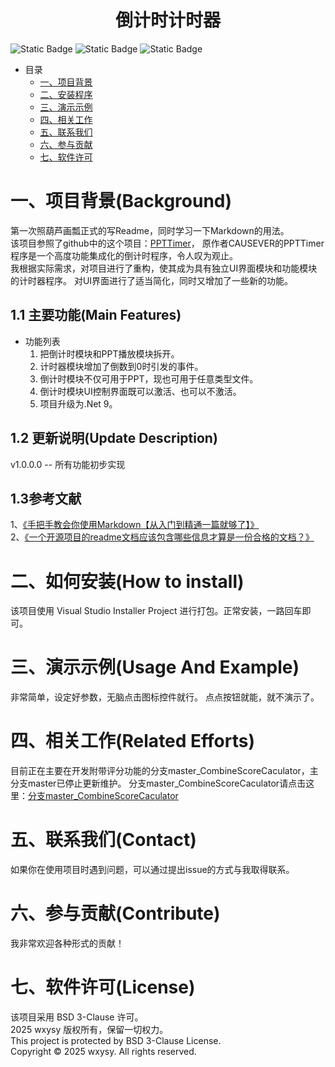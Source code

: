 ﻿# <center>倒计时计时器<center>

<!--这里放置项目徽章（Badge）,多数使用这个网站：https://shields.io/badges-->
![Static Badge](https://img.shields.io/badge/license-BSD%203%20Clause-blue?style=flat)<!--许可类型-->
![Static Badge](https://img.shields.io/badge/latest%20Version-v1.0.0.0-blue?style=flat)<!--最新版本号-->
![Static Badge](https://img.shields.io/badge/update%20Date-2025%2F03%2F01-brightgreen?style=flat)<!--更新日期-->

* 目录
	* [一、项目背景](#Background)<!--手动跳转-->
	* [二、安装程序](#Install)<!--控制列表层级用Tab-->
	* [三、演示示例](#Usage)
	* [四、相关工作](#RelatedEfforts)
	* [五、联系我们](#Contact)
	* [六、参与贡献](#Contribute)
	* [七、软件许可](#License)

<a id="Background"></a><!--手动跳转点-->
# 一、项目背景(Background)
第一次照葫芦画瓢正式的写Readme，同时学习一下Markdown的用法。  
该项目参照了github中的这个项目：[PPTTimer](https://github.com/CAUSEVER/PPTTimer)，
原作者CAUSEVER的PPTTimer程序是一个高度功能集成化的倒计时程序，令人叹为观止。<br><!--换行的除了打2下空格，也可直接打br-->
我根据实际需求，对项目进行了重构，使其成为具有独立UI界面模块和功能模块的计时器程序。
对UI界面进行了适当简化，同时又增加了一些新的功能。

## 1.1 主要功能(Main Features)
* 功能列表
	1. 把倒计时模块和PPT播放模块拆开。
	2. 计时器模块增加了倒数到0时引发的事件。
	3. 倒计时模块不仅可用于PPT，现也可用于任意类型文件。
	4. 倒计时模块UI控制界面既可以激活、也可以不激活。
	5. 项目升级为.Net 9。

## 1.2 更新说明(Update Description)
v1.0.0.0 -- 所有功能初步实现

## 1.3参考文献
1、[《手把手教会你使用Markdown【从入门到精通一篇就够了】》](https://blog.csdn.net/qq_40818172/article/details/126260661)  
2、[《一个开源项目的readme文档应该包含哪些信息才算是一份合格的文档？》](https://www.zhihu.com/question/21487556)

<a id="Install"></a>
# 二、如何安装(How to install)
该项目使用 Visual Studio Installer Project 进行打包。正常安装，一路回车即可。

<a id="Example"></a>
# 三、演示示例(Usage And Example)
非常简单，设定好参数，无脑点击图标控件就行。
点点按钮就能，就不演示了。

<a id="RelatedEfforts"></a>
# 四、相关工作(Related Efforts)
目前正在主要在开发附带评分功能的分支master_CombineScoreCaculator，主分支master已停止更新维护。
分支master_CombineScoreCaculator请点击这里：[分支master_CombineScoreCaculator](https://github.com/wxysy/NewTimer/tree/master_CombineScoreCaculator)

<a id="Contact"></a>
# 五、联系我们(Contact)
如果你在使用项目时遇到问题，可以通过提出issue的方式与我取得联系。

<a id="Contribute"></a>
# 六、参与贡献(Contribute)
我非常欢迎各种形式的贡献！  

<a id="License"></a>
# 七、软件许可(License)
该项目采用 BSD 3-Clause 许可。  
2025 wxysy 版权所有，保留一切权力。  
This project is protected by BSD 3-Clause License.  
Copyright © 2025 wxysy. All rights reserved.  

